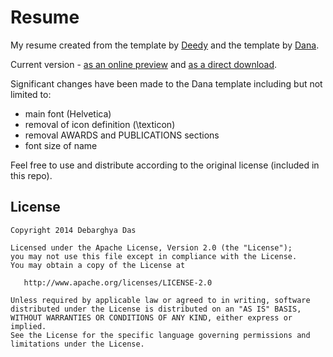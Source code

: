# Resume

My resume created from the template by [Deedy][1] and the template by [Dana][2].

[1]: https://github.com/deedy/Deedy-Resume
[2]: https://github.com/dpseidel/resume

Current version - [as an online preview][3] and [as a direct download][4].

[3]: resume.pdf
[4]: https://github.com/wuchihsu/resume/raw/main/resume.pdf

Significant changes have been made to the Dana template
including but not limited to:

- main font (Helvetica)
- removal of icon definition (\texticon)
- removal AWARDS and PUBLICATIONS sections
- font size of name

Feel free to use and distribute according to the original license (included in this repo).

## License

    Copyright 2014 Debarghya Das

    Licensed under the Apache License, Version 2.0 (the "License");
    you may not use this file except in compliance with the License.
    You may obtain a copy of the License at

       http://www.apache.org/licenses/LICENSE-2.0

    Unless required by applicable law or agreed to in writing, software
    distributed under the License is distributed on an "AS IS" BASIS,
    WITHOUT WARRANTIES OR CONDITIONS OF ANY KIND, either express or implied.
    See the License for the specific language governing permissions and
    limitations under the License.

